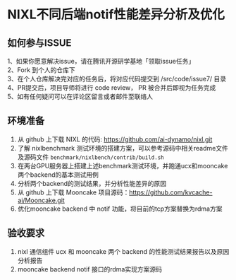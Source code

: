 # NIXL不同后端notif性能差异分析及优化

## 如何参与ISSUE

1、如果你愿意解决issue，请在腾讯开源研学基地「领取issue任务」  
2、Fork 到个人的仓库下  
3、在个人仓库解决完对应的任务后，将对应代码提交到 /src/code/issue7/ 目录
4、PR提交后，项目导师将进行 code review， PR 被合并后即视为任务完成  
5、如有任何疑问可以在评论区留言或者邮件至联络人  

## 环境准备

1. 从 github 上下载 NIXL 的代码: <https://github.com/ai-dynamo/nixl.git>
2. 了解 nixlbenchmark 测试环境的搭建方案，可以参考源码中相关readme文件及源码文件 `benchmark/nixlbench/contrib/build.sh`
3. 在两台GPU服务器上搭建上述benchmark测试环境，并跑通ucx和mooncake两个backend的基本测试用例
4. 分析两个backend的测试结果，并分析性能差异的原因
5. 从 github 上下载 Mooncake 项目源码：<https://github.com/kvcache-ai/Mooncake.git>
6. 优化mooncake backend 中 notif 功能，将目前的tcp方案替换为rdma方案

## 验收要求

1. nixl 通信组件 ucx 和 mooncake 两个 backend 的性能测试结果报告以及原因分析报告
2. mooncake backend notif 接口的rdma实现方案源码
